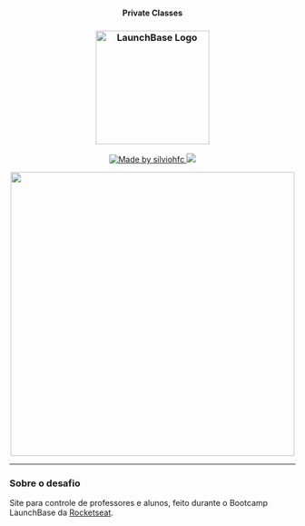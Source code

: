 <h4 align="center">
    Private Classes
</h4>
<h3 align="center">
    <img alt="LaunchBase Logo" src="https://camo.githubusercontent.com/268b1344409fac98c4eeda520482b6910c4ddcba/68747470733a2f2f73746f726167652e676f6f676c65617069732e636f6d2f676f6c64656e2d77696e642f626f6f7463616d702d6c61756e6368626173652f6c6f676f2e706e67" width="200">
</h3>
<p align="center">
    <a href="https://www.linkedin.com/in/silviohfc/">
        <img alt="Made by silviohfc" src="https://img.shields.io/badge/made%20by-silviohfc-orange">
    </a>
    <img src="https://img.shields.io/badge/License-MIT-yellow.svg">
</p>
<p align="center">
    <img src="https://lh4.googleusercontent.com/OPdynnD8nnafmXVxsXSUpPOz2_8FrWtrIIO32ovp6ka1i0Kt1OnTNStjzIGMRZvGy-ZM2RBeWykuQw=w2560-h981-rw" width="500">
</p>
<hr/>


### Sobre o desafio
Site para controle de professores e alunos, feito durante o Bootcamp LaunchBase da <a href="https://rocketseat.com.br">Rocketseat</a>.